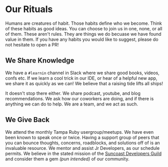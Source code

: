 # Our Rituals
Humans are creatures of habit. Those habits define who we become. Think of these habits as good ideas. You can choose to join us in one, none, or all of them. These aren't rules. They are things we do becuase we have found value in them. If you have any habits you would like to suggest, please do not hesitate to open a PR!

## We Share Knowledge
We have a `#learnin` channel in Slack where we share good books, videos, confs etc. If we learn a cool trick in our IDE, or hear of a helpful new app, we share it as quickly as we can! We believe that a raising tide lifts all ships!

It doesn't stop there either. We share podcast, youtube, and blog recommendations. We ask how our coworkers are doing, and if there is anything we can do to help. We are a team, and we act as such.

## We Give Back
We attend the monthly Tampa Ruby usergroup/meetups. We have even been known to speak once or twice. Having a support group of peers that you can bounce thoughts, concerns, roadblocks, and solutions off of is an invaluable resource. We mentor and assist Jr Developers, as our schedule permits. We believe in the stated mission of the [Suncoast Developers Guild](https://suncoast.io/) and consider them a gem _(pun intended)_ of our community.
